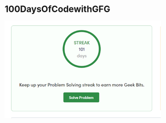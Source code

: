 # 100DaysOfCodewithGFG
![alt text](https://github.com/Med16-11/100DaysOfCodewithGFG/blob/main/post%201.PNG)
